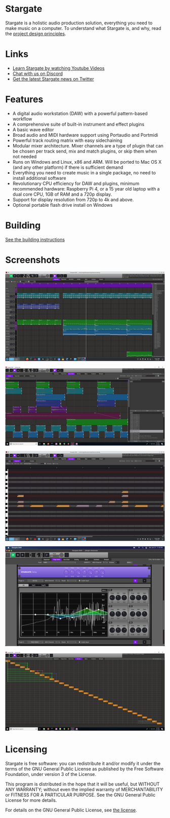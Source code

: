 # Stargate
Stargate is a holistic audio production solution, everything you need to make
music on a computer.  To understand what Stargate is, and why, read the
[project design principles](docs/project_design_principles.md).

# Links
- [Learn Stargate by watching Youtube Videos](
  https://www.youtube.com/channel/UC0xYkPBN3cqMMaTQxc38Rfw)
- [Chat with us on Discord](https://discord.gg/7mP5psUN7D)
- [Get the latest Stargate news on Twitter](https://twitter.com/stargatedaw)

# Features
- A digital audio workstation (DAW) with a powerful pattern-based workflow
- A comprehensive suite of built-in instrument and effect plugins
- A basic wave editor
- Broad audio and MIDI hardware support using Portaudio and Portmidi
- Powerful track routing matrix with easy sidechaining
- Modular mixer architecture.  Mixer channels are a type of plugin that can
  be chosen per track send, mix and match plugins, or skip them when not needed
- Runs on Windows and Linux, x86 and ARM.  Will be ported to Mac OS X (and any
  other platform) if there is sufficient demand
- Everything you need to create music in a single package, no need to install
  additional software
- Revolutionary CPU efficiency for DAW and plugins, minimum recommended
  hardware: Raspberry Pi 4, or a 15 year old laptop with a
  dual core CPU, 1GB of RAM and a 720p display.
- Support for display resolution from 720p to 4k and above.
- Optional portable flash drive install on Windows

# Building
[See the building instructions](docs/building.md "Building")

# Screenshots
![Sequencer](assets/sequencer.png?raw=true "Sequencer")

![Audio Item](assets/audio_item.png?raw=true "Audio Item")

![Note Item](assets/note_item.png?raw=true "Note Item")

![Plugins](assets/plugins.png?raw=true "Plugins")

![Routing](assets/routing.png?raw=true "Routing")

# Licensing

Stargate is free software: you can redistribute it and/or modify
it under the terms of the GNU General Public License as published by
the Free Software Foundation, under version 3 of the License.

This program is distributed in the hope that it will be useful,
but WITHOUT ANY WARRANTY; without even the implied warranty of
MERCHANTABILITY or FITNESS FOR A PARTICULAR PURPOSE.  See the
GNU General Public License for more details.

For details on the GNU General Public License, see [the license](LICENSE).
